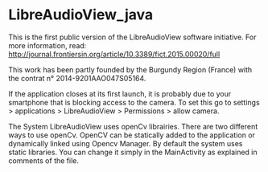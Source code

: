 # LibreAudioView_java
This is the first public version of the LibreAudioView software initiative. For more information, read:
http://journal.frontiersin.org/article/10.3389/fict.2015.00020/full

This work has been partly founded by the Burgundy Region (France) with the contrat n° 2014-9201AAO047S05164.

If the application closes at its first launch, it is probably due to your smartphone that is blocking access to the camera. To set this go to settings > applications > LibreAudioView > Permissions > allow camera.

The System LibreAudioView uses openCv librairies. There are two different ways to use openCv.
OpenCV can be statically added to the application or dynamically linked using Opencv Manager.
By default the system uses static libraries. You can change it simply in the MainActivity as explained in comments of the file.
